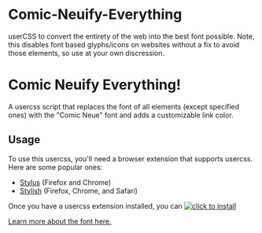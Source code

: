 # Comic-Neuify-Everything
userCSS to convert the entirety of the web into the best font possible. Note, this disables font based glyphs/icons on websites without a fix to avoid those elements, so use at your own discression. 



# Comic Neuify Everything!

A usercss script that replaces the font of all elements (except specified ones) with the "Comic Neue" font and adds a customizable link color.

## Usage

To use this usercss, you'll need a browser extension that supports usercss. Here are some popular ones:

- [Stylus](https://add0n.com/stylus.html) (Firefox and Chrome)
- [Stylish](https://userstyles.org/) (Firefox, Chrome, and Safari)

Once you have a usercss extension installed, you can [![click to install](Everything/blob/5ae84b9e80ccb3c5d70125b9c9c1f755deabaf4e/5bQ7dovP.gif)](https://github.com/Plaer1/Comic-Neuify-Everything/raw/master/ComicNeuify.user.css) 

[Learn more about the font here.](http://comicneue.com)

